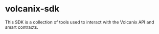 # volcanix-sdk
This SDK is a collection of tools used to interact with the Volcanix API and smart contracts.
